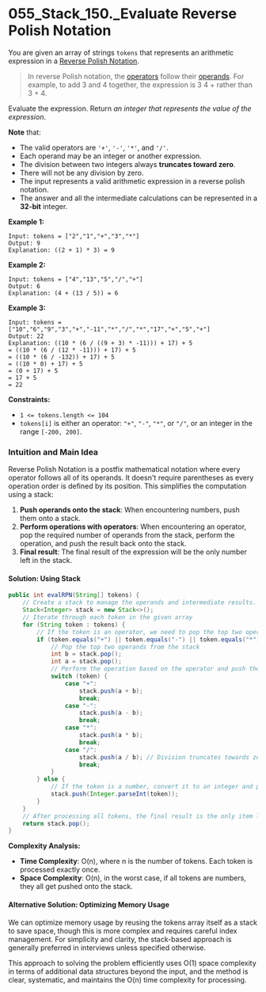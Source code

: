 # 055_Stack_150._Evaluate Reverse Polish Notation

You are given an array of strings `tokens` that represents an arithmetic expression in a [Reverse Polish Notation](http://en.wikipedia.org/wiki/Reverse_Polish_notation).

> In reverse Polish notation, the [operators](https://en.wikipedia.org/wiki/Operation_(mathematics)) follow their [operands](https://en.wikipedia.org/wiki/Operand). For example, to add 3 and 4 together, the expression is 3 4 + rather than 3 + 4.

Evaluate the expression. Return *an integer that represents the value of the expression*.

**Note** that:

- The valid operators are `'+'`, `'-'`, `'*'`, and `'/'`.
- Each operand may be an integer or another expression.
- The division between two integers always **truncates toward zero**.
- There will not be any division by zero.
- The input represents a valid arithmetic expression in a reverse polish notation.
- The answer and all the intermediate calculations can be represented in a **32-bit** integer.

 

**Example 1:**

```
Input: tokens = ["2","1","+","3","*"]
Output: 9
Explanation: ((2 + 1) * 3) = 9
```

**Example 2:**

```
Input: tokens = ["4","13","5","/","+"]
Output: 6
Explanation: (4 + (13 / 5)) = 6
```

**Example 3:**

```
Input: tokens = ["10","6","9","3","+","-11","*","/","*","17","+","5","+"]
Output: 22
Explanation: ((10 * (6 / ((9 + 3) * -11))) + 17) + 5
= ((10 * (6 / (12 * -11))) + 17) + 5
= ((10 * (6 / -132)) + 17) + 5
= ((10 * 0) + 17) + 5
= (0 + 17) + 5
= 17 + 5
= 22
```

 

**Constraints:**

- `1 <= tokens.length <= 104`
- `tokens[i]` is either an operator: `"+"`, `"-"`, `"*"`, or `"/"`, or an integer in the range `[-200, 200]`.



### Intuition and Main Idea
Reverse Polish Notation is a postfix mathematical notation where every operator follows all of its operands. It doesn't require parentheses as every operation order is defined by its position. This simplifies the computation using a stack:

1. **Push operands onto the stack**: When encountering numbers, push them onto a stack.
2. **Perform operations with operators**: When encountering an operator, pop the required number of operands from the stack, perform the operation, and push the result back onto the stack.
3. **Final result**: The final result of the expression will be the only number left in the stack.

#### Solution: Using Stack

```java
public int evalRPN(String[] tokens) {
    // Create a stack to manage the operands and intermediate results.
    Stack<Integer> stack = new Stack<>();
    // Iterate through each token in the given array
    for (String token : tokens) {
        // If the token is an operator, we need to pop the top two operands from the stack, apply the operation, and push the result back.
        if (token.equals("+") || token.equals("-") || token.equals("*") || token.equals("/")) {
            // Pop the top two operands from the stack
            int b = stack.pop();
            int a = stack.pop();
            // Perform the operation based on the operator and push the result back
            switch (token) {
                case "+":
                    stack.push(a + b);
                    break;
                case "-":
                    stack.push(a - b);
                    break;
                case "*":
                    stack.push(a * b);
                    break;
                case "/":
                    stack.push(a / b); // Division truncates towards zero in integer division
                    break;
            }
        } else {
            // If the token is a number, convert it to an integer and push it onto the stack
            stack.push(Integer.parseInt(token));
        }
    }
    // After processing all tokens, the final result is the only item left in the stack
    return stack.pop();
}
```

**Complexity Analysis:**
- **Time Complexity**: O(n), where n is the number of tokens. Each token is processed exactly once.
- **Space Complexity**: O(n), in the worst case, if all tokens are numbers, they all get pushed onto the stack.

#### Alternative Solution: Optimizing Memory Usage
We can optimize memory usage by reusing the tokens array itself as a stack to save space, though this is more complex and requires careful index management. For simplicity and clarity, the stack-based approach is generally preferred in interviews unless specified otherwise.

This approach to solving the problem efficiently uses O(1) space complexity in terms of additional data structures beyond the input, and the method is clear, systematic, and maintains the O(n) time complexity for processing.